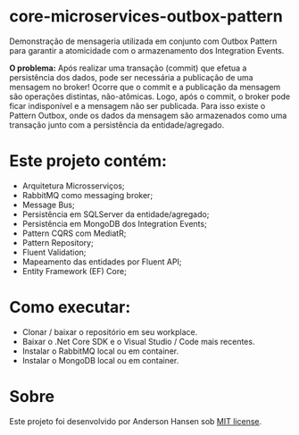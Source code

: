 # core-microservices-outbox-pattern
Demonstração de mensageria utilizada em conjunto com Outbox Pattern para garantir a atomicidade com o armazenamento dos Integration Events.

**O problema:** Após realizar uma transação (commit) que efetua a persistência dos dados, pode ser necessária a publicação de uma mensagem no broker! Ocorre que o commit e a publicação da mensagem são operações distintas, não-atômicas. Logo, após o commit, o broker pode ficar indisponível e a mensagem não ser publicada. Para isso existe o Pattern Outbox, onde os dados da mensagem são armazenados como uma transação junto com a persistência da entidade/agregado. 
 
# Este projeto contém:
- Arquitetura Microsserviços;
- RabbitMQ como messaging broker;
- Message Bus;
- Persistência em SQLServer da entidade/agregado;
- Persistência em MongoDB dos Integration Events;
- Pattern CQRS com MediatR;
- Pattern Repository;
- Fluent Validation;
- Mapeamento das entidades por Fluent API;
- Entity Framework (EF) Core; 

# Como executar:
- Clonar / baixar o repositório em seu workplace.
- Baixar o .Net Core SDK e o Visual Studio / Code mais recentes.
- Instalar o RabbitMQ local ou em container.
- Instalar o MongoDB local ou em container.

# Sobre
Este projeto foi desenvolvido por Anderson Hansen sob [MIT license](LICENSE).
